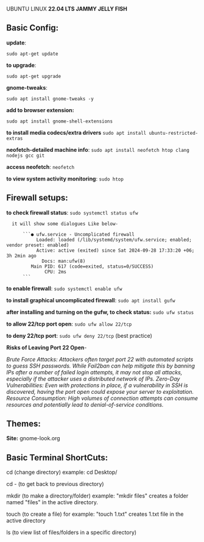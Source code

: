 UBUNTU LINUX **22.04 LTS JAMMY JELLY FISH**

Basic Config:
--------------
**update**:

```sudo apt-get update```

**to upgrade**: 

```sudo apt-get upgrade```

**gnome-tweaks**: 

```sudo apt install gnome-tweaks -y```

**add to browser extension:** 

```sudo apt install gnome-shell-extensions```

**to install media codecs/extra drivers** ```sudo apt install ubuntu-restricted-extras```

**neofetch-detailed machine info**: ```sudo apt install neofetch htop clang nodejs gcc git```

**access neofetch**: ```neofetch```

**to view system activity monitoring**: ```sudo htop``` 


Firewall setups:
----------------
**to check firewall status**: ```sudo systemctl status ufw```

      it will show some dialogues Like below-
      
          ```● ufw.service - Uncomplicated firewall
               Loaded: loaded (/lib/systemd/system/ufw.service; enabled; vendor preset: enabled)
               Active: active (exited) since Sat 2024-09-28 17:33:20 +06; 3h 2min ago
                 Docs: man:ufw(8)
             Main PID: 617 (code=exited, status=0/SUCCESS)
                  CPU: 2ms
          ```
          
**to enable firewall**: ```sudo systemctl enable ufw```

**to install graphical uncomplicated firewall**: ```sudo apt install gufw```

**after installing and turning on the gufw, to check status:** ```sudo ufw status```

**to allow 22/tcp port open**: ```sudo ufw allow 22/tcp```

**to deny 22/tcp port**: ```sudo ufw deny 22/tcp``` (best practice)

**Risks of Leaving Port 22 Open**-

_Brute Force Attacks: Attackers often target port 22 with automated scripts to guess SSH passwords. While Fail2ban can help mitigate this by banning IPs after a number of failed login attempts, it may not stop all attacks, especially if the attacker uses a distributed network of IPs.
Zero-Day Vulnerabilities: Even with protections in place, if a vulnerability in SSH is discovered, having the port open could expose your server to exploitation.
Resource Consumption: High volumes of connection attempts can consume resources and potentially lead to denial-of-service conditions._



Themes:
-------
**Site:** gnome-look.org

Basic Terminal ShortCuts:
-------------------------
cd (change directory) example: cd Desktop/

cd - (to get back to previous directory)

mkdir (to make a directory/folder) example: "mkdir files" creates a folder named "files" in the active directory.

touch  (to create a file) for example: "touch 1.txt" creates 1.txt file in the active directory

ls (to view list of files/folders in a specific directory)








